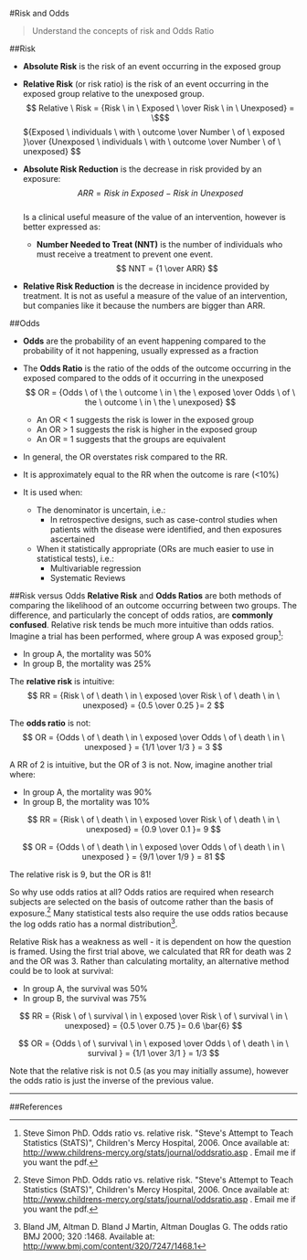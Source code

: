 #Risk and Odds
> Understand the concepts of risk and Odds Ratio

##Risk
* **Absolute Risk** is the risk of an event occurring in the exposed group
* **Relative Risk** (or risk ratio) is the risk of an event occurring in the exposed group relative to the unexposed group.  
  $$ Relative \ Risk = {Risk \ in \ Exposed \ \over Risk \ in \ Unexposed} = \$$$${Exposed \ individuals \ with \ outcome \over Number \ of \ exposed }\over {Unexposed \ individuals \ with \ outcome \over Number \ of \ unexposed} $$


* **Absolute Risk Reduction** is the decrease in risk provided by an exposure: 
  $$ ARR = Risk \ in \ Exposed \ - \ Risk \ in \ Unexposed $$  
  Is a clinical useful measure of the value of an intervention, however is better expressed as:
    * **Number Needed to Treat (NNT)** is the number of individuals who must receive a treatment to prevent one event.  
  $$ NNT = {1 \over ARR} $$
* **Relative Risk Reduction** is the decrease in incidence provided by treatment.
  It is not as useful a measure of the value of an intervention, but companies like it because the numbers are bigger than ARR.

##Odds
* **Odds** are the probability of an event happening compared to the probability of it not happening, usually expressed as a fraction
* The **Odds Ratio** is the ratio of the odds of the outcome occurring in the exposed compared to the odds of it occurring in the unexposed  
  $$ OR = {Odds \ of \ the \ outcome \ in \ the \ exposed \over Odds \ of \ the \ outcome \ in \ the \ unexposed} $$
  * An OR < 1 suggests the risk is lower in the exposed group
  * An OR > 1 suggests the risk is higher in the exposed group
  * An OR = 1 suggests that the groups are equivalent



* In general, the OR overstates risk compared to the RR.
* It is approximately equal to the RR when the outcome is rare (<10%)
* It is used when:
    * The denominator is uncertain, i.e.:
        * In retrospective designs, such as case-control studies when patients with the disease were identified, and then exposures ascertained
    * When it statistically appropriate (ORs are much easier to use in statistical tests), i.e.:
        * Multivariable regression
        * Systematic Reviews

##Risk versus Odds
**Relative Risk** and **Odds Ratios** are both methods of comparing the likelihood of an outcome occurring between two groups. The difference, and particularly the concept of odds ratios, are **commonly confused**. Relative risk tends be much more intuitive than odds ratios. Imagine a trial has been performed, where group A was exposed group[^3]:
* In group A, the mortality was 50%
* In group B, the mortality was 25%

The **relative risk** is intuitive: $$ RR = {Risk \ of \ death \ in \ exposed \over Risk \ of \ death \ in \ unexposed} = {0.5 \over 0.25 }= 2  $$

The **odds ratio** is not: $$ OR = {Odds \ of \ death \ in \ exposed \over Odds \ of \ death \ in \ unexposed } = {1/1 \over 1/3 } = 3 $$

A RR of 2 is intuitive, but the OR of 3 is not. Now, imagine another trial where:
* In group A, the mortality was 90%
* In group B, the mortality was 10%

$$ RR = {Risk \ of \ death \ in \ exposed \over Risk \ of \ death \ in \ unexposed} = {0.9 \over 0.1 }= 9  $$

$$ OR = {Odds \ of \ death \ in \ exposed \over Odds \ of \ death \ in \ unexposed } = {9/1 \over 1/9 } = 81 $$

The relative risk is 9, but the OR is 81!

So why use odds ratios at all? Odds ratios are required when research subjects are selected on the basis of outcome rather than the basis of exposure.[^3] Many statistical tests also require the use odds ratios because the log odds ratio has a normal distribution[^4].

Relative Risk has a weakness as well - it is dependent on how the question is framed. Using the first trial above, we calculated that RR for death was 2 and the OR was 3. Rather than calculating mortality, an alternative method could be to look at survival:
* In group A, the survival was 50%
* In group B, the survival was 75%

$$ RR = {Risk \ of \ survival \ in \ exposed \over Risk \ of \ survival \ in \ unexposed} = {0.5 \over 0.75 }= 0.6 \bar{6}  $$

$$ OR = {Odds \ of \ survival \ in \ exposed \over Odds \ of \ death \ in \ survival } = {1/1 \over 3/1 } = 1/3 $$

Note that the relative risk is not 0.5 (as you may initially assume), however the odds ratio is just the inverse of the previous value.

---

##References
 [^1]: PS Myles, T Gin. Statistical methods for anaesthesia and intensive care. 1st ed. Oxford: Butterworth-Heinemann, 2001.  
[^2]: Course notes from "Introduction to Biostats", University of Sydney, School of Public Health, circa 2013.  
[^3]: Steve Simon PhD. Odds ratio vs. relative risk. "Steve's Attempt to Teach Statistics (StATS)", Children's Mercy Hospital,  2006. Once available at: http://www.childrens-mercy.org/stats/journal/oddsratio.asp . Email me if you want the pdf.  
[^4]: Bland JM, Altman D. Bland J Martin, Altman Douglas G. The odds ratio BMJ 2000; 320 :1468. Available at: http://www.bmj.com/content/320/7247/1468.1